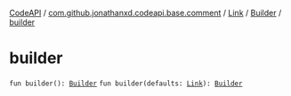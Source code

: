 [CodeAPI](../../../index.md) / [com.github.jonathanxd.codeapi.base.comment](../../index.md) / [Link](../index.md) / [Builder](index.md) / [builder](.)

# builder

`fun builder(): `[`Builder`](index.md)
`fun builder(defaults: `[`Link`](../index.md)`): `[`Builder`](index.md)